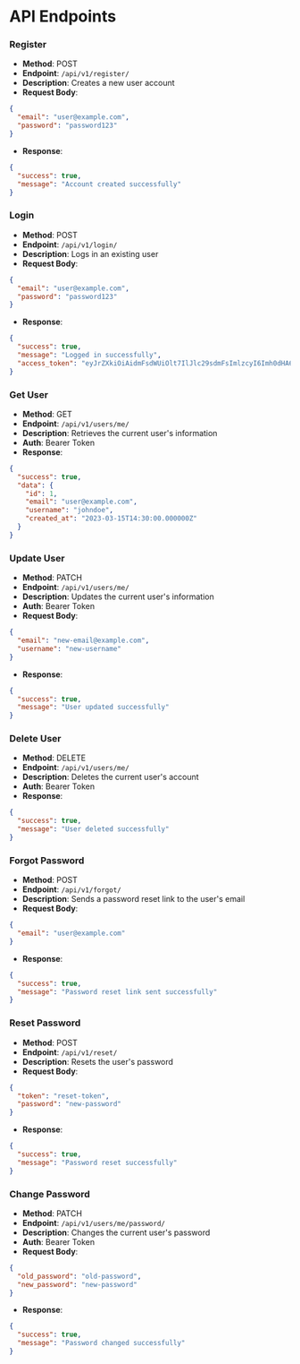 API Endpoints
============

### Register

* **Method**: POST
* **Endpoint**: `/api/v1/register/`
* **Description**: Creates a new user account
* **Request Body**:
```json
{
  "email": "user@example.com",
  "password": "password123"
}
```
* **Response**:
```json
{
  "success": true,
  "message": "Account created successfully"
}
```
### Login

* **Method**: POST
* **Endpoint**: `/api/v1/login/`
* **Description**: Logs in an existing user
* **Request Body**:
```json
{
  "email": "user@example.com",
  "password": "password123"
}
```
* **Response**:
```json
{
  "success": true,
  "message": "Logged in successfully",
  "access_token": "eyJrZXkiOiAidmFsdWUiOlt7IlJlc29sdmFsImlzcyI6Imh0dHA6Ly9zdGF0aWMuY29tL3F1ZXN0aW9ucyIsInVzZXJfaWQiOiAifQ=="
}
```
### Get User

* **Method**: GET
* **Endpoint**: `/api/v1/users/me/`
* **Description**: Retrieves the current user's information
* **Auth**: Bearer Token
* **Response**:
```json
{
  "success": true,
  "data": {
    "id": 1,
    "email": "user@example.com",
    "username": "johndoe",
    "created_at": "2023-03-15T14:30:00.000000Z"
  }
}
```
### Update User

* **Method**: PATCH
* **Endpoint**: `/api/v1/users/me/`
* **Description**: Updates the current user's information
* **Auth**: Bearer Token
* **Request Body**:
```json
{
  "email": "new-email@example.com",
  "username": "new-username"
}
```
* **Response**:
```json
{
  "success": true,
  "message": "User updated successfully"
}
```
### Delete User

* **Method**: DELETE
* **Endpoint**: `/api/v1/users/me/`
* **Description**: Deletes the current user's account
* **Auth**: Bearer Token
* **Response**:
```json
{
  "success": true,
  "message": "User deleted successfully"
}
```
### Forgot Password

* **Method**: POST
* **Endpoint**: `/api/v1/forgot/`
* **Description**: Sends a password reset link to the user's email
* **Request Body**:
```json
{
  "email": "user@example.com"
}
```
* **Response**:
```json
{
  "success": true,
  "message": "Password reset link sent successfully"
}
```
### Reset Password

* **Method**: POST
* **Endpoint**: `/api/v1/reset/`
* **Description**: Resets the user's password
* **Request Body**:
```json
{
  "token": "reset-token",
  "password": "new-password"
}
```
* **Response**:
```json
{
  "success": true,
  "message": "Password reset successfully"
}
```
### Change Password

* **Method**: PATCH
* **Endpoint**: `/api/v1/users/me/password/`
* **Description**: Changes the current user's password
* **Auth**: Bearer Token
* **Request Body**:
```json
{
  "old_password": "old-password",
  "new_password": "new-password"
}
```
* **Response**:
```json
{
  "success": true,
  "message": "Password changed successfully"
}
```